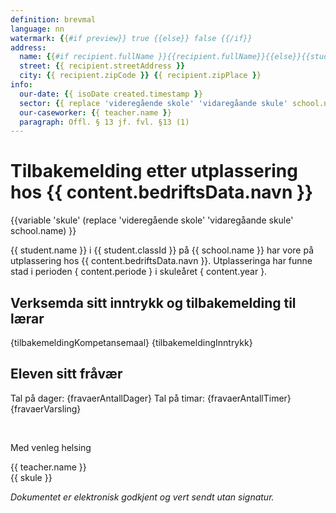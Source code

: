 ```yaml
---
definition: brevmal
language: nn
watermark: {{#if preview}} true {{else}} false {{/if}}
address:
  name: {{#if recipient.fullName }}{{recipient.fullName}}{{else}}{{student.name}}{{/if}}
  street: {{ recipient.streetAddress }}
  city: {{ recipient.zipCode }} {{ recipient.zipPlace }}
info:
  our-date: {{ isoDate created.timestamp }}
  sector: {{ replace 'videregående skole' 'vidaregåande skule' school.name }}
  our-caseworker: {{ teacher.name }}
  paragraph: Offl. § 13 jf. fvl. §13 (1)
---
```


# Tilbakemelding etter utplassering hos {{ content.bedriftsData.navn }}

{{variable 'skule' (replace 'videregående skole' 'vidaregåande skule' school.name) }}

{{ student.name }} i {{ student.classId }} på {{ school.name }} har vore på utplassering hos {{ content.bedriftsData.navn }}. Utplasseringa har funne stad i perioden { content.periode } i skuleåret { content.year }.

## Verksemda sitt inntrykk og tilbakemelding til lærar

{tilbakemeldingKompetansemaal}
{tilbakemeldingInntrykk}

## Eleven sitt fråvær

Tal på dager: {fravaerAntallDager}
Tal på timar: {fravaerAntallTimer}
{fravaerVarsling}

<br/>

Med venleg helsing

{{ teacher.name }}<br />
{{ skule }}<br />

*Dokumentet er elektronisk godkjent og vert sendt utan signatur.*
